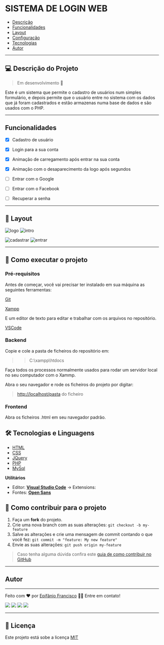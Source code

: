 # SISTEMA DE LOGIN WEB

* [Descrição](#descrição-do-projeto)
* [Funcionalidades](#funcionalidades)
* [Layout](#descrição-do-projeto)
* [Configuração](#como-executar-o-projeto)
* [Tecnologias](#tecnologias-e-linguagens)
* [Autor](#autor)

---

## 💻 Descrição do Projeto

> Em desenvolvimento 📢

Este é um sistema que permite o cadastro de usuários num simples formulário, e depois permite que o usuário entre no sistema com os dados que já foram cadastrados e estão armazenas numa base de dados e são usados com o PHP.

---

## Funcionalidades

* [x] Cadastro de usuário
* [x] Login para a sua conta
* [x] Animação de carregamento após entrar na sua conta
* [x] Animação com o desaparecimento da logo após segundos

* [ ] Entrar com o Google
* [ ] Entrar com o Facebook
* [ ] Recuperar a senha

---

## 🎨 Layout
![logo](https://user-images.githubusercontent.com/81193129/141694631-d09e3add-b8ca-4f91-80f8-ee52c9f6f625.png)
![intro](https://user-images.githubusercontent.com/81193129/141694872-db885a4e-7590-4cef-bf4a-284e8ea7922e.png)

![cadastrar](https://user-images.githubusercontent.com/81193129/141695428-c30e1446-f3b8-4df7-b761-3be662286c18.png)
![entrar](https://user-images.githubusercontent.com/81193129/141695429-c5a9b1e7-88c3-41eb-a83a-9bc1ba17f87c.png)


---

## 🚀 Como executar o projeto

### Pré-requisitos

Antes de começar, você vai precisar ter instalado em sua máquina as seguintes ferramentas:

[Git](https://git-scm.com)

[Xampp](https://www.apachefriends.org/pt_br/download.html)

E um editor de texto para editar e trabalhar com os arquivos no repositório.

[VSCode](https://code.visualstudio.com/)

### Backend

Copie e cole a pasta de ficheiros do repositório em:

>> C:\xampp\htdocs

Faça todos os processos normalmente usados para rodar um servidor local no seu computador com o Xammp.

Abra o seu navegador e rode os ficheiros do projeto por digitar:

> <http://localhost/pasta> do ficheiro

### Frontend

Abra os ficheiros .html em seu navegador padrão.

## 🛠 Tecnologias e Linguagens

* [HTML](https://www.w3schools.com/html/)
* [CSS](https://www.w3schools.com/css/)
* [JQuery](https://jquery.com/)
* [PHP](https://www.php.net/)
* [MySql](https://www.mysql.com/)

**Utilitários**

* Editor:  **[Visual Studio Code](https://code.visualstudio.com/)**  → Extensions:  
* Fontes:  **[Open Sans](https://fonts.googleapis.com/css2?family=Open+Sans:ital,wght@0,300;0,400;0,500;0,600;0,700;0,800;1,300;1,400;1,500;1,600;1,700;1,800&display=swap)**

## 💪 Como contribuir para o projeto

1. Faça um **fork** do projeto.
2. Crie uma nova branch com as suas alterações: `git checkout -b my-feature`
3. Salve as alterações e crie uma mensagem de commit contando o que você fez: `git commit -m "feature: My new feature"`
4. Envie as suas alterações: `git push origin my-feature`

> Caso tenha alguma dúvida confira este [guia de como contribuir no GitHub](./CONTRIBUTING.md)

---

## Autor

---
Feito com ❤️ por [Epifânio Francisco](https://github.com/epifaniofrancisco) 👋🏽 Entre em contato!

<div>
  <a href="https://www.facebook.com/ACEDE-105470194242383" target="_blank"><img src="https://img.shields.io/badge/Facebook-1877F2?style=for-the-badge&logo=facebook&logoColor=white" target="_blank"></a>
  <a href="https://instagram.com/epifanio_francisco29" target="_blank"><img src="https://img.shields.io/badge/-Instagram-%23E4405F?style=for-the-badge&logo=instagram&logoColor=white" target="_blank"></a>
  <a href = "mailto:epifaniofrancisco03@gmail.com"><img src="https://img.shields.io/badge/Gmail-D14836?style=for-the-badge&logo=gmail&logoColor=white" target="_blank"></a>
  <a href="https://www.linkedin.com/in/epif%C3%A2nio-francisco-3a44741ba/" target="_blank"><img src="https://img.shields.io/badge/-LinkedIn-%230077B5?style=for-the-badge&logo=linkedin&logoColor=white" target="_blank"></a>

---

## 📝 Licença

Este projeto está sobe a licença [MIT](./LICENSE)
